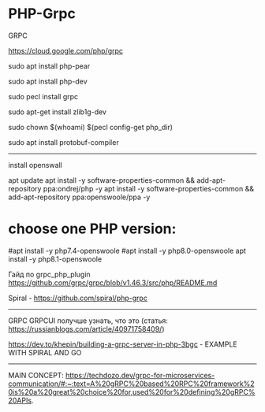 # PHP-Grpc
GRPC

https://cloud.google.com/php/grpc

sudo apt install php-pear

sudo apt install php-dev

sudo pecl install grpc

sudo apt-get install zlib1g-dev

sudo chown $(whoami) $(pecl config-get php_dir)

sudo apt install protobuf-compiler

---

install openswall

apt update
apt install -y software-properties-common && add-apt-repository ppa:ondrej/php -y
apt install -y software-properties-common && add-apt-repository ppa:openswoole/ppa -y
# choose one PHP version:
#apt install -y php7.4-openswoole
#apt install -y php8.0-openswoole
apt install -y php8.1-openswoole

Гайд по grpc_php_plugin
https://github.com/grpc/grpc/blob/v1.46.3/src/php/README.md

Spiral - https://github.com/spiral/php-grpc

---

GRPC GRPCUI получше узнать, что это (статья: https://russianblogs.com/article/40971758409/)

https://dev.to/khepin/building-a-grpc-server-in-php-3bgc - EXAMPLE WITH SPIRAL AND GO

---

MAIN CONCEPT: https://techdozo.dev/grpc-for-microservices-communication/#:~:text=A%20gRPC%20based%20RPC%20framework%20is%20a%20great%20choice%20for,used%20for%20defining%20gRPC%20APIs.
